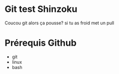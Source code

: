 # Git test Shinzoku

Coucou git alors ça pousse?
si tu as froid met un pull

# Prérequis Github

- git
- linux
- bash
